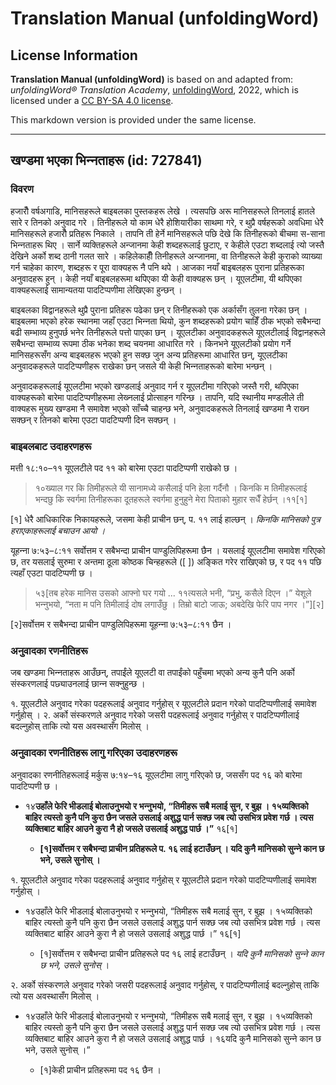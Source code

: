 # Translation Manual (unfoldingWord)

## License Information

**Translation Manual (unfoldingWord)** is based on and adapted from: _unfoldingWord® Translation Academy_, [unfoldingWord](https://unfoldingword.org/utw), 2022, which is licensed under a [CC BY-SA 4.0 license](https://creativecommons.org/licenses/by-sa/4.0/legalcode.en).

This markdown version is provided under the same license.



--------------------------------

## खण्‍डमा भएका भिन्‍नताहरू (id: 727841)

### विवरण

हजारौँ वर्षअगाडि, मानिसहरूले बाइबलका पुस्तकहरू लेखे । त्यसपछि अरू मानिसहरूले तिनलाई हातले सारे र तिनको अनुवाद गरे । तिनीहरूले यो काम धेरै होशियारीका साथमा गरे, र थुप्रै वर्षहरूको अवधिमा धेरै मानिसहरूले हजारौँ प्रतिहरू निकाले । तापनि ती हेर्ने मानिसहरूले पछि देखे कि तिनीहरूको बीचमा स\-साना भिन्‍नताहरू थिए । सार्ने व्यक्तिहरूले अन्जानमा केही शब्दहरूलाई छुटाए, र केहीले एउटा शब्दलाई त्यो जस्तै देखिने अर्को शब्द ठानी गलत सारे । कहिलेकाहीँ तिनीहरूले अन्जानमा, वा तिनीहरूले केही कुराको व्याख्या गर्न चाहेका कारण, शब्दहरू र पूरा वाक्यहरू नै पनि थपे । आजका नयाँ बाइबलहरू पुराना प्रतिहरूका अनुवादहरू हुन् । केही नयाँ बाइबलहरूमा थपिएका यी केही वाक्यहरू छन् । यूएलटीमा, यी थपिएका वाक्यहरूलाई सामान्यतया पादटिप्‍पणीमा लेखिएका हुन्छन् ।

बाइबलका विद्वानहरूले थुप्रै पुराना प्रतिहरू पढेका छन् र तिनीहरूको एक अर्कासँग तुलना गरेका छन् । बाइबलमा भएको हरेक स्थानमा जहाँ एउटा भिन्‍नता थियो, कुन शब्दहरूको प्रयोग चाहिँ ठीक भएको सबैभन्दा बढी सम्भाव्य हुनुपर्छ भनेर तिनीहरूले पत्तो पाएका छन् । यूएलटीका अनुवादकहरूले यूएलटीलाई विद्वानहरूले सबैभन्दा सम्भाव्य रूपमा ठीक भनेका शब्द चयनमा आधारित गरे । किनभने यूएलटीको प्रयोग गर्ने मानिसहरूसँग अन्य बाइबलहरू भएको हुन सक्‍छ जुन अन्य प्रतिहरूमा आधारित छन्, यूएलटीका अनुवादकहरूले पादटिप्‍पणीहरू राखेका छन् जसले यी केही भिन्‍नताहरूको बारेमा भन्छन् ।

अनुवादकहरूलाई यूएलटीमा भएको खण्‍डलाई अनुवाद गर्न र यूएलटीमा गरिएको जस्तै गरी, थपिएका वाक्यहरूको बारेमा पादटिप्‍पणीहरूमा लेख्‍नलाई प्रोत्साहन गरिन्छ । तापनि, यदि स्थानीय मण्‍डलीले ती वाक्यहरू मुख्य खण्‍डमा नै समावेश भएको साँच्‍चै चाहन्छ भने, अनुवादकहरूले तिनलाई खण्‍डमा नै राख्‍न सक्‍छन् र तिनको बारेमा एउटा पादटिप्‍पणी दिन सक्‍छन् ।

### बाइबलबाट उदाहरणहरू

मत्ती १८:१०–११ यूएलटीले पद ११ को बारेमा एउटा पादटिप्‍पणी राखेको छ ।

> १०ख्याल गर कि तिमीहरूले यी सानामध्ये कसैलाई पनि हेला गर्दैनौ । किनकि म तिमीहरूलाई भन्दछु कि स्वर्गमा तिनीहरूका दूतहरूले स्वर्गमा हुनुहुने मेरा पिताको मुहार सधैँ हेर्छन् ।११\[१]

\[१] धेरै आधिकारिक निकायहरूले, जसमा केही प्राचीन छन्, प. ११ लाई हाल्छन् । *किनकि मानिसको पुत्र हराएकाहरूलाई बचाउन आयो ।*

यूहन्‍ना ७:५३–८:११ सर्वोत्तम र सबैभन्दा प्राचीन पाण्‍डुलिपिहरूमा छैन । यसलाई यूएलटीमा समावेश गरिएको छ, तर यसलाई सुरुमा र अन्तमा ठूला कोष्‍ठक चिन्हहरूले (\[ ]) अङ्कित गरेर राखिएको छ, र पद ११ पछि त्यहाँ एउटा पादटिप्‍पणी छ ।

> ५३\[तब हरेक मानिस उसको आफ्‍नो घर गयो ... ११त्यसले भनी, “प्रभु, कसैले दिएन ।” येशूले भन्‍नुभयो, “नता म पनि तिमीलाई दोष लगाउँछु । तिम्रो बाटो जाऊ; अबदेखि फेरि पाप नगर ।”]\[२]

\[२]सर्वोत्तम र सबैभन्दा प्राचीन पाण्‍डुलिपिहरूमा यूहन्‍ना ७:५३–८:११ छैन ।

### अनुवादका रणनीतिहरू

जब खण्‍डमा भिन्‍नताहरू आउँछन्, तपाईंले यूएलटी वा तपाईंको पहुँचमा भएको अन्य कुनै पनि अर्को संस्करणलाई पछ्याउनलाई छान्‍न सक्‍नुहुन्छ ।

१. यूएलटीले अनुवाद गरेका पदहरूलाई अनुवाद गर्नुहोस् र यूएलटीले प्रदान गरेको पादटिप्‍पणीलाई समावेश गर्नुहोस् । २. अर्को संस्करणले अनुवाद गरेको जसरी पदहरूलाई अनुवाद गर्नुहोस् र पादटिप्‍पणीलाई बदल्‍नुहोस् ताकि त्यो यस अवस्थासँग मिलोस् ।

### अनुवादका रणनीतिहरू लागु गरिएका उदाहरणहरू

अनुवादका रणनीतिहरूलाई मर्कुस ७:१४–१६ यूएलटीमा लागु गरिएको छ, जससँग पद १६ को बारेमा पादटिप्‍पणी छ ।

* १४**उहाँले फेरि भीडलाई बोलाउनुभयो र भन्‍नुभयो, “तिमीहरू सबै मलाई सुन, र बुझ । १५व्यक्तिको बाहिर त्यस्तो कुनै पनि कुरा छैन जसले उसलाई अशुद्ध पार्न सक्‍छ जब त्यो उसभित्र प्रवेश गर्छ । त्यस व्यक्तिबाट बाहिर आउने कुरा नै हो जसले उसलाई अशुद्ध पार्छ ।”** १६\[१]

    + **\[१]सर्वोत्तम र सबैभन्दा प्राचीन प्रतिहरूले प. १६ लाई हटाउँछन् । यदि कुनै मानिसको सुन्‍ने कान छ भने, उसले सुनोस् ।**

१. यूएलटीले अनुवाद गरेका पदहरूलाई अनुवाद गर्नुहोस् र यूएलटीले प्रदान गरेको पादटिप्‍पणीलाई समावेश गर्नुहोस् ।

* १४उहाँले फेरि भीडलाई बोलाउनुभयो र भन्‍नुभयो, “तिमीहरू सबै मलाई सुन, र बुझ । १५व्यक्तिको बाहिर त्यस्तो कुनै पनि कुरा छैन जसले उसलाई अशुद्ध पार्न सक्‍छ जब त्यो उसभित्र प्रवेश गर्छ । त्यस व्यक्तिबाट बाहिर आउने कुरा नै हो जसले उसलाई अशुद्ध पार्छ ।” १६\[१]

    + \[१]सर्वोत्तम र सबैभन्दा प्राचीन प्रतिहरूले पद १६ लाई हटाउँछन् । *यदि कुनै मानिसको सुन्‍ने कान छ भने, उसले सुनोस्* ।

२. अर्को संस्करणले अनुवाद गरेको जसरी पदहरूलाई अनुवाद गर्नुहोस्, र पादटिप्‍पणीलाई बदल्‍नुहोस् ताकि त्यो यस अवस्थासँग मिलोस् ।

* १४उहाँले फेरि भीडलाई बोलाउनुभयो र भन्‍नुभयो, “तिमीहरू सबै मलाई सुन, र बुझ । १५व्यक्तिको बाहिर त्यस्तो कुनै पनि कुरा छैन जसले उसलाई अशुद्ध पार्न सक्‍छ जब त्यो उसभित्र प्रवेश गर्छ । त्यस व्यक्तिबाट बाहिर आउने कुरा नै हो जसले उसलाई अशुद्ध पार्छ । १६यदि कुनै मानिसको सुन्‍ने कान छ भने, उसले सुनोस् ।”

    + \[१]केही प्राचीन प्रतिहरूमा पद १६ छैन ।


